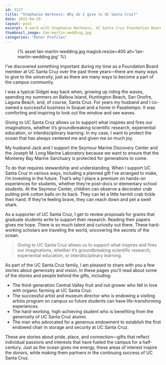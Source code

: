 ```yaml
---
id: 3127
title: "Stephanie Harkness: Why do I give to UC Santa Cruz?"
date: 2015-04-20
layout: post
excerpt: A word with Stephanie Harkness, UC Santa Cruz Foundation Board member
thumbnail_image: Ian-martin-wedding.jpg
categories: "Donor Profiles"
---
```

<figure class="inline-image right">
{% asset Ian-martin-wedding.jpg magick:resize=400 alt='Ian-martin-wedding.jpg' %}
<figcaption></figcaption></figure>
I&#8217;ve discovered something important during my time as a Foundation Board member at UC Santa Cruz over the past three years—there are many ways to give to the university, just as there are many ways to become a part of the campus community.

I was a typical Gidget way back when, growing up riding the waves, spending my summers on Balboa Island, Huntington Beach, San Onofre, Laguna Beach, and, of course, Santa Cruz. For years my husband and I co-owned a successful business in Soquel and a home in Pasatiempo. It was comforting and inspiring to look out the window and see waves.

Giving to UC Santa Cruz allows us to support what inspires and fires our imaginations, whether it&#8217;s groundbreaking scientific research, experiential education, or interdisciplinary learning. In my case, I want to protect the ocean that has always centered me and given me so much joy.

My husband Jack and I support the Seymour Marine Discovery Center and the Joseph M. Long Marine Laboratory because we want to ensure that the Monterey Bay Marine Sanctuary is protected for generations to come.

To do that requires stewardship and understanding. When I support UC Santa Cruz in various ways, including a planned gift I&#8217;ve arranged to make, I&#8217;m investing in the future. That&#8217;s why I place a premium on hands-on experiences for students, whether they&#8217;re post-docs or elementary school students. At the Seymour Center, children can observe a decorator crab putting pink cotton balls on its back. They can let a little hermit crab tickle their hand. If they&#8217;re feeling brave, they can reach down and pet a swell shark.

As a supporter of UC Santa Cruz, I get to review proposals for grants that graduate students write to support their research. Reading their papers gives me hope. There is so much talent and curiosity out there. These hard-working scholars are traveling the world, uncovering the secrets of the ocean.

> Giving to UC Santa Cruz allows us to support what inspires and fires our imaginations, whether it&#8217;s groundbreaking scientific research, experiential education, or interdisciplinary learning.

As part of the UC Santa Cruz family, I am pleased to share with you a few stories about generosity and vision. In these pages you&#8217;ll read about some of the stories and people behind the gifts, including:

  * The third-generation Central Valley fruit and nut grower who fell in love with organic farming at UC Santa Cruz.
  * The successful artist and museum director who is endowing a visiting artists program on campus so future students can have life-transforming experiences.
  * The hard-working, high-achieving student who is benefiting from the generosity of UC Santa Cruz alumni.
  * The man who advocated for a generous endowment to establish the first endowed chair in storage and security at UC Santa Cruz.

These are stories about pride, place, and connection—gifts that reflect individual passions and interests that have fueled the campus for a half-century. Just as the ocean gives me energy, these areas of interest inspire the donors, while making them partners in the continuing success of UC Santa Cruz.
